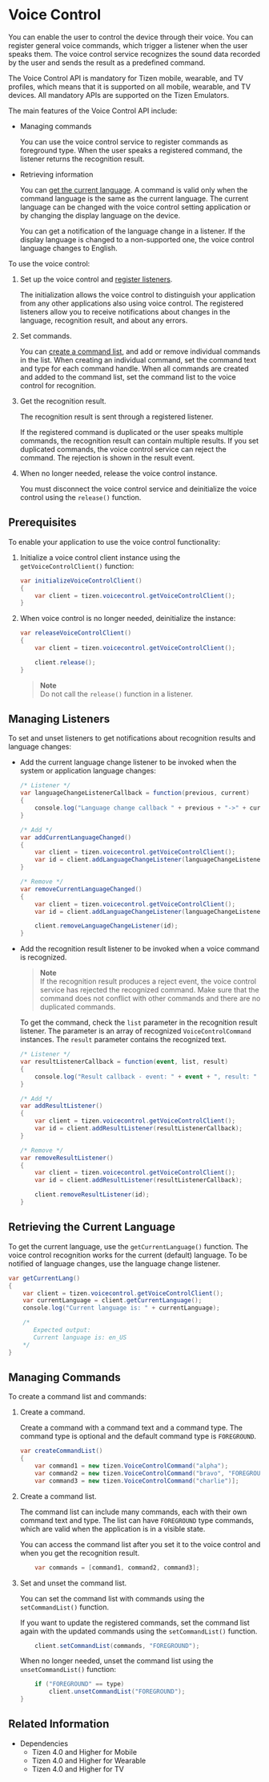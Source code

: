 # Voice Control

You can enable the user to control the device through their voice. You can register general voice commands, which trigger a listener when the user speaks them. The voice control service recognizes the sound data recorded by the user and sends the result as a predefined command.

The Voice Control API is mandatory for Tizen mobile, wearable, and TV profiles, which means that it is supported on all mobile, wearable, and TV devices. All mandatory APIs are supported on the Tizen Emulators.

The main features of the Voice Control API include:

- Managing commands

  You can use the voice control service to register commands as foreground type. When the user speaks a registered command, the listener returns the recognition result.

- Retrieving information

  You can [get the current language](#info). A command is valid only when the command language is the same as the current language. The current language can be changed with the voice control setting application or by changing the display language on the device.

  You can get a notification of the language change in a listener. If the display language is changed to a non-supported one, the voice control language changes to English.


To use the voice control:


1. Set up the voice control and [register listeners](#callback).

   The initialization allows the voice control to distinguish your application from any other applications also using voice control. The registered listeners allow you to receive notifications about changes in the language, recognition result, and about any errors.

2. Set commands.

   You can [create a command list](#commands), and add or remove individual commands in the list. When creating an individual command, set the command text and type for each command handle. When all commands are created and added to the command list, set the command list to the voice control for recognition.

3. Get the recognition result.

   The recognition result is sent through a registered listener.

   If the registered command is duplicated or the user speaks multiple commands, the recognition result can contain multiple results. If you set duplicated commands, the voice control service can reject the command. The rejection is shown in the result event.

4. When no longer needed, release the voice control instance.

   You must disconnect the voice control service and deinitialize the voice control using the `release()` function.

## Prerequisites

   To enable your application to use the voice control functionality:

   1. Initialize a voice control client instance using the `getVoiceControlClient()` function:

      ```csharp
      var initializeVoiceControlClient()
      {
          var client = tizen.voicecontrol.getVoiceControlClient();
      }
      ```

   2. When voice control is no longer needed, deinitialize the instance:

      ```csharp
      var releaseVoiceControlClient()
      {
          var client = tizen.voicecontrol.getVoiceControlClient();

          client.release();
      }
      ```

      > **Note**  
      > Do not call the `release()` function in a listener.

<a name="callback"></a>
## Managing Listeners
To set and unset listeners to get notifications about recognition results and language changes:


* Add the current language change listener to be invoked when the system or application language changes:

   ```csharp
   /* Listener */
   var languageChangeListenerCallback = function(previous, current)
   {
       console.log("Language change callback " + previous + "->" + current);
   }

   /* Add */
   var addCurrentLanguageChanged()
   {
       var client = tizen.voicecontrol.getVoiceControlClient();
       var id = client.addLanguageChangeListener(languageChangeListenerCallback);
   }

   /* Remove */
   var removeCurrentLanguageChanged()
   {
       var client = tizen.voicecontrol.getVoiceControlClient();
       var id = client.addLanguageChangeListener(languageChangeListenerCallback);

       client.removeLanguageChangeListener(id);
   }
   ```

* Add the recognition result listener to be invoked when a voice command is recognized.

   > **Note**  
   >   If the recognition result produces a reject event, the voice control service has rejected the recognized command. Make sure that the command does not conflict with other commands and there are no duplicated commands.

   To get the command, check the `list` parameter in the recognition result listener. The parameter is an array of recognized `VoiceControlCommand` instances. The `result` parameter contains the recognized text.

   ```csharp
   /* Listener */
   var resultListenerCallback = function(event, list, result)
   {
       console.log("Result callback - event: " + event + ", result: " + result);
   }

   /* Add */
   var addResultListener()
   {
       var client = tizen.voicecontrol.getVoiceControlClient();
       var id = client.addResultListener(resultListenerCallback);
   }

   /* Remove */
   var removeResultListener()
   {
       var client = tizen.voicecontrol.getVoiceControlClient();
       var id = client.addResultListener(resultListenerCallback);

       client.removeResultListener(id);
   }
   ```

<a name="info"></a>
## Retrieving the Current Language

To get the current language, use the `getCurrentLanguage()` function. The voice control recognition works for the current (default) language. To be notified of language changes, use the language change listener.

```csharp
var getCurrentLang()
{
    var client = tizen.voicecontrol.getVoiceControlClient();
    var currentLanguage = client.getCurrentLanguage();
    console.log("Current language is: " + currentLanguage);

    /*
       Expected output:
       Current language is: en_US
    */
}
```

<a name="commands"></a>
## Managing Commands

To create a command list and commands:

1. Create a command.  

   Create a command with a command text and a command type. The command type is optional and the default command type is <code>FOREGROUND</code>.
   ```csharp
   var createCommandList()
   {
       var command1 = new tizen.VoiceControlCommand("alpha");
       var command2 = new tizen.VoiceControlCommand("bravo", "FOREGROUND");
       var command3 = new tizen.VoiceControlCommand("charlie")];
   ```

2. Create a command list.  

   The command list can include many commands, each with their own command text and type. The list can have <code>FOREGROUND</code> type commands, which are valid when the application is in a visible state.

   You can access the command list after you set it to the voice control and when you get the recognition result.
   ```csharp
       var commands = [command1, command2, command3];
   ```

3. Set and unset the command list.  

   You can set the command list with commands using the `setCommandList()` function.

   If you want to update the registered commands, set the command list again with the updated commands using the `setCommandList()` function.

   ```csharp
       client.setCommandList(commands, "FOREGROUND");
   ```

   When no longer needed, unset the command list using the `unsetCommandList()` function:  
   ```csharp
       if ("FOREGROUND" == type)
           client.unsetCommandList("FOREGROUND");
   }
   ```

## Related Information
* Dependencies
  - Tizen 4.0 and Higher for Mobile
  - Tizen 4.0 and Higher for Wearable
  - Tizen 4.0 and Higher for TV
